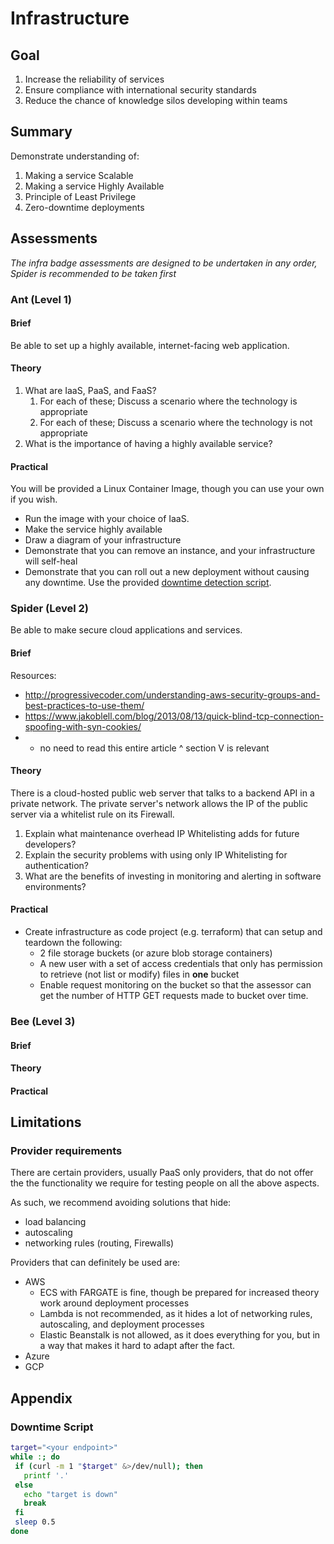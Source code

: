 # Infrastructure

## Goal

1. Increase the reliability of services
2. Ensure compliance with international security standards
3. Reduce the chance of knowledge silos developing within teams

## Summary

Demonstrate understanding of:

1. Making a service Scalable
2. Making a service Highly Available
3. Principle of Least Privilege
4. Zero-downtime deployments

## Assessments

*The infra badge assessments are designed to be undertaken in any order, Spider is recommended to be taken first*

### Ant (Level 1)

#### Brief

Be able to set up a highly available, internet-facing web application.

#### Theory

1. What are IaaS, PaaS, and FaaS?
   1. For each of these; Discuss a scenario where the technology is appropriate
   2. For each of these; Discuss a scenario where the technology is not appropriate
2. What is the importance of having a highly available service?

#### Practical

You will be provided a Linux Container Image, though you can use your own if you wish.

- Run the image with your choice of IaaS.
- Make the service highly available
- Draw a diagram of your infrastructure
- Demonstrate that you can remove an instance, and your infrastructure will self-heal
- Demonstrate that you can roll out a new deployment without causing any downtime.
  Use the provided [downtime detection script][downtime-script].


### Spider (Level 2)
Be able to make secure cloud applications and services.

#### Brief

Resources:
- http://progressivecoder.com/understanding-aws-security-groups-and-best-practices-to-use-them/
- https://www.jakoblell.com/blog/2013/08/13/quick-blind-tcp-connection-spoofing-with-syn-cookies/
- - no need to read this entire article ^ section V is relevant

#### Theory


There is a cloud-hosted public web server that talks to a backend API in a  private network. The private server's network allows the IP of the public server via a whitelist rule on its Firewall.

1. Explain what maintenance overhead IP Whitelisting adds for future developers?
2. Explain the security problems with using only IP Whitelisting for authentication? 
3. What are the benefits of investing in monitoring and alerting in software environments? 

#### Practical

- Create infrastructure as code project (e.g. terraform) that can setup and teardown the following:
  - 2 file storage buckets (or azure blob storage containers)
  - A new user with a set of access credentials that only has permission to retrieve (not list or modify) files in **one** bucket
  - Enable request monitoring on the bucket so that the assessor can get the number of HTTP GET requests made to bucket over time.

### Bee (Level 3)

#### Brief

#### Theory

#### Practical

## Limitations

### Provider requirements

There are certain providers, usually PaaS only providers, that do not offer the
the functionality we require for testing people on all the above aspects.

As such, we recommend avoiding solutions that hide:
 
- load balancing
- autoscaling
- networking rules (routing, Firewalls)

Providers that can definitely be used are:

- AWS
  - ECS with FARGATE is fine, though be prepared for increased theory work around deployment processes
  - Lambda is not recommended, as it hides a lot of networking rules, autoscaling, and deployment processes
  - Elastic Beanstalk is not allowed, as it does everything for you, but in a way that makes it hard to adapt after the fact.
- Azure
- GCP

## Appendix

### Downtime Script

```sh
target="<your endpoint>"
while :; do
 if (curl -m 1 "$target" &>/dev/null); then
   printf '.'
 else
   echo "target is down"
   break
 fi
 sleep 0.5
done
```

[downtime-script]: #downtime-script
